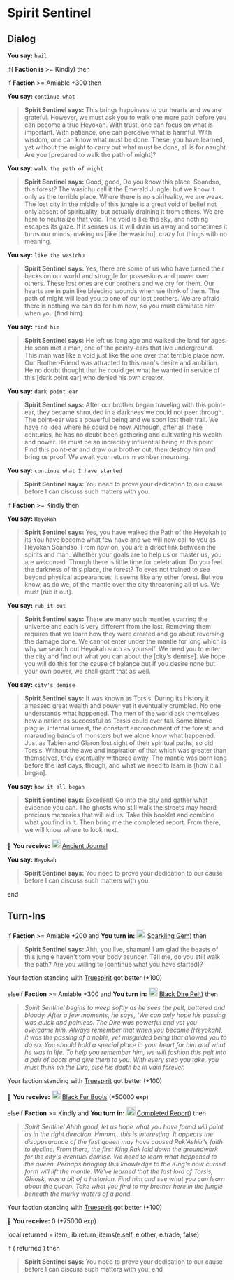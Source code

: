 # Spirit Sentinel


## Dialog

**You say:** `hail`





if( **Faction is** >= Kindly) then


if **Faction** >= Amiable +300 then



**You say:** `continue what`





>**Spirit Sentinel says:** This brings happiness to our hearts and we are grateful. However, we must ask you to walk one more path before you can become a true Heyokah. With trust, one can focus on what is important. With patience, one can perceive what is harmful. With wisdom, one can know what must be done. These, you have learned, yet without the might to carry out what must be done, all is for naught. Are you [prepared to walk the path of might]?



**You say:** `walk the path of might`





>**Spirit Sentinel says:** Good, good, Do you know this place, Soandso, this forest? The wasichu call it the Emerald Jungle, but we know it only as the terrible place. Where there is no spirituality, we are weak. The lost city in the middle of this jungle is a great void of belief not only absent of spirituality, but actually draining it from others. We are here to neutralize that void. The void is like the sky, and nothing escapes its gaze. If it senses us, it will drain us away and sometimes it turns our minds, making us [like the wasichu], crazy for things with no meaning.



**You say:** `like the wasichu`





>**Spirit Sentinel says:** Yes, there are some of us who have turned their backs on our world and struggle for possesions and power over others. These lost ones are our brothers and we cry for them. Our hearts are in pain like bleeding wounds when we think of them. The path of might will lead you to one of our lost brothers. We are afraid there is nothing we can do for him now, so you must eliminate him when you [find him].



**You say:** `find him`





>**Spirit Sentinel says:** He left us long ago and walked the land for ages. He soon met a man, one of the pointy-ears that live underground. This man was like a void just like the one over that terrible place now. Our Brother-Friend was attracted to this man's desire and ambition. He no doubt thought that he could get what he wanted in service of this [dark point ear] who denied his own creator.



**You say:** `dark point ear`





>**Spirit Sentinel says:** After our brother began traveling with this point-ear, they became shrouded in a darkness we could not peer through. The point-ear was a powerful being and we soon lost their trail. We have no idea where he could be now. Although, after all these centuries, he has no doubt been gathering and cultivating his wealth and power. He must be an incredibly influential being at this point. Find this point-ear and draw our brother out, then destroy him and bring us proof. We await your return in somber mourning.




**You say:** `continue what I have started`




>**Spirit Sentinel says:** You need to prove your dedication to our cause before I can discuss such matters with you.



if **Faction** >= Kindly then



**You say:** `Heyokah`





>**Spirit Sentinel says:** Yes, you have walked the Path of the Heyokah to its You have become what few have and we will now call to you as Heyokah Soandso. From now on, you are a direct link between the spirits and man. Whether your goals are to help us or master us, you are welcomed. Though there is little time for celebration. Do you feel the darkness of this place, the forest? To eyes not trained to see beyond physical appearances, it seems like any other forest. But you know, as do we, of the mantle over the city threatening all of us. We must [rub it out].



**You say:** `rub it out`





>**Spirit Sentinel says:** There are many such mantles scarring the universe and each is very different from the last. Removing them requires that we learn how they were created and go about reversing the damage done. We cannot enter under the mantle for long which is why we search out Heyokah such as yourself. We need you to enter the city and find out what you can about the [city's demise]. We hope you will do this for the cause of balance but if you desire none but your own power, we shall grant that as well.



**You say:** `city's demise`





>**Spirit Sentinel says:** It was known as Torsis. During its history it amassed great wealth and power yet it eventually crumbled. No one understands what happened. The men of the world ask themselves how a nation as successful as Torsis could ever fall. Some blame plague, internal unrest, the constant encroachment of the forest, and marauding bands of monsters but we alone know what happened. Just as Tabien and Glaron lost sight of their spiritual paths, so did Torsis. Without the awe and inspiration of that which was greater than themselves, they eventually withered away. The mantle was born long before the last days, though, and what we need to learn is [how it all began].



**You say:** `how it all began`





>**Spirit Sentinel says:** Excellent! Go into the city and gather what evidence you can. The ghosts who still walk the streets may hoard precious memories that will aid us. Take this booklet and combine what you find in it. Then bring me the completed report. From there, we will know where to look next.




 &#127873; **You receive:**  <img style="background:url(/static/icons/blank_slot.gif);width:20px;height:20px;" src="/static/icons/item_777.png" alt="" /> <a
                                href="/item/17805" data-url="17805" class="tooltip-link link">Ancient Journal</a>




**You say:** `Heyokah`




>**Spirit Sentinel says:** You need to prove your dedication to our cause before I can discuss such matters with you.

end

## Turn-Ins




if **Faction** >= Amiable +200 and  **You turn in:** <img style="background:url(/static/icons/blank_slot.gif);width:20px;height:20px;" src="/static/icons/item_960.png" alt="" /> <a
                                href="/item/1668" data-url="1668" class="tooltip-link link">Sparkling Gem</a>) then 


>**Spirit Sentinel says:** Ahh, you live, shaman! I am glad the beasts of this jungle haven't torn your body asunder. Tell me, do you still walk the path? Are you willing to [continue what you have started]?


Your faction standing with [Truespirit](/faction/404) got better (<span class='text-success'>+100</span>)

elseif **Faction** >= Amiable +300 and  **You turn in:** <img style="background:url(/static/icons/blank_slot.gif);width:20px;height:20px;" src="/static/icons/item_556.png" alt="" /> <a
                                href="/item/1672" data-url="1672" class="tooltip-link link">Black Dire Pelt</a>) then 


>*Spirit Sentinel begins to weep softly as he sees the pelt, battered and bloody. After a few moments, he says, 'We can only hope his passing was quick and painless. The Dire was powerful and yet you overcame him. Always remember that when you became [Heyokah], it was the passing of a noble, yet misguided being that allowed you to do so. You should hold a special place in your heart for him and what he was in life. To help you remember him, we will fashion this pelt into a pair of boots and give them to you. With every step you take, you must think on the Dire, else his death be in vain forever.*


Your faction standing with [Truespirit](/faction/404) got better (<span class='text-success'>+100</span>)


 &#127873; **You receive:**  <img style="background:url(/static/icons/blank_slot.gif);width:20px;height:20px;" src="/static/icons/item_525.png" alt="" /> <a
                                href="/item/1678" data-url="1678" class="tooltip-link link">Black Fur Boots</a> (+50000 exp)

 

elseif **Faction** >= Kindly and  **You turn in:** <img style="background:url(/static/icons/blank_slot.gif);width:20px;height:20px;" src="/static/icons/item_865.png" alt="" /> <a
                                href="/item/3599" data-url="3599" class="tooltip-link link">Completed Report</a>) then 


>*Spirit Sentinel Ahhh good, let us hope what you have found will point us in the right direction. Hmmm...this is interesting. It appears the disappearance of the first queen may have caused Rak'Ashiir's faith to decline. From there, the first King Rak laid down the groundwork for the city's eventual demise. We need to learn what happened to the queen. Perhaps bringing this knowledge to the King's now cursed form will lift the mantle. We've learned that the last lord of Torsis, Ghiosk, was a bit of a historian. Find him and see what you can learn about the queen. Take what you find to my brother here in the jungle beneath the murky waters of a pond.*


Your faction standing with [Truespirit](/faction/404) got better (<span class='text-success'>+100</span>)


 &#127873; **You receive:** 0 (+75000 exp)

 

local returned = item_lib.return_items(e.self, e.other, e.trade, false)

if ( returned ) then


>**Spirit Sentinel says:** You need to prove your dedication to our cause before I can discuss such matters with you.
end
